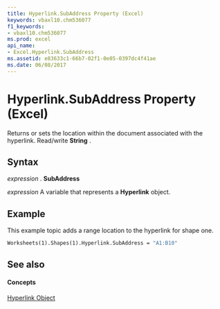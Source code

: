 ```yaml
---
title: Hyperlink.SubAddress Property (Excel)
keywords: vbaxl10.chm536077
f1_keywords:
- vbaxl10.chm536077
ms.prod: excel
api_name:
- Excel.Hyperlink.SubAddress
ms.assetid: e83633c1-66b7-02f1-0e05-0397dc4f41ae
ms.date: 06/08/2017
---
```



# Hyperlink.SubAddress Property (Excel)

Returns or sets the location within the document associated with the hyperlink. Read/write  **String** .


## Syntax

 _expression_ . **SubAddress**

 _expression_ A variable that represents a **Hyperlink** object.


## Example

This example topic adds a range location to the hyperlink for shape one.


```vb
Worksheets(1).Shapes(1).Hyperlink.SubAddress = "A1:B10"
```


## See also


#### Concepts


[Hyperlink Object](Excel.Hyperlink.md)

